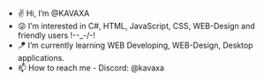 - ✌ Hi, I’m @KAVAXA
- 😜 I’m interested in C#, HTML, JavaScript, CSS, WEB-Design and friendly users !-\-_-/-!
- 🪁 I’m currently learning WEB Developing, WEB-Design, Desktop applications.
- 📫 How to reach me - Discord: @kavaxa

<!---
KAVAXA/KAVAXA is a ✨ special ✨ repository because its `README.md` (this file) appears on your GitHub profile.
You can click the Preview link to take a look at your changes.
--->

